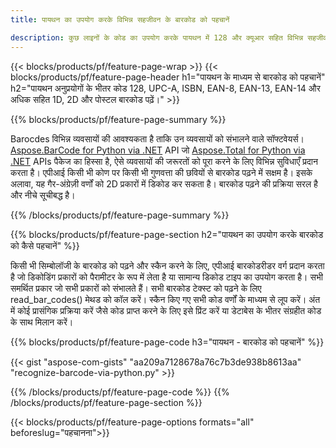 ```yaml
---
title: पायथन का उपयोग करके विभिन्न सहजीवन के बारकोड को पहचानें 

description: कुछ लाइनों के कोड का उपयोग करके पायथन में 128 और क्यूआर सहित विभिन्न सहजीवन के 1D, 2D और पोस्टल बारकोड छवियों को स्कैन करें 
---
```


{{< blocks/products/pf/feature-page-wrap >}}
{{< blocks/products/pf/feature-page-header h1="पायथन के माध्यम से बारकोड को पहचानें" h2="पायथन अनुप्रयोगों के भीतर कोड 128, UPC-A, ISBN, EAN-8, EAN-13, EAN-14 और अधिक सहित 1D, 2D और पोस्टल बारकोड पढ़ें।" >}}

{{% blocks/products/pf/feature-page-summary %}}

Barocdes विभिन्न व्यवसायों की आवश्यकता है ताकि उन व्यवसायों को संभालने वाले सॉफ्टवेयर्स। [Aspose.BarCode for Python via .NET](https://products.aspose.com/barcode/python-net/) API जो [Aspose.Total for Python via .NET](https://products.aspose.com/total/python-net/) APIs पैकेज का हिस्सा है, ऐसे व्यवसायों की जरूरतों को पूरा करने के लिए विभिन्न सुविधाएँ प्रदान करता है। एपीआई किसी भी कोण पर किसी भी गुणवत्ता की छवियों से बारकोड पढ़ने में सक्षम है। इसके अलावा, यह गैर-अंग्रेज़ी वर्णों को 2D प्रकारों में डिकोड कर सकता है। बारकोड पढ़ने की प्रक्रिया सरल है और नीचे सूचीबद्ध है।

{{% /blocks/products/pf/feature-page-summary  %}}

{{% blocks/products/pf/feature-page-section  h2="पायथन का उपयोग करके बारकोड को कैसे पहचानें" %}}

किसी भी सिम्बोलॉजी के बारकोड को पढ़ने और स्कैन करने के लिए, एपीआई बारकोडरीडर वर्ग प्रदान करता है जो डिकोडिंग प्रकारों को पैरामीटर के रूप में लेता है या सामान्य डिकोड टाइप का उपयोग करता है। सभी समर्थित प्रकार जो सभी प्रकारों को संभालते हैं। सभी बारकोड टेक्स्ट को पढ़ने के लिए read_bar_codes() मेथड को कॉल करें। स्कैन किए गए सभी कोड वर्णों के माध्यम से लूप करें। अंत में कोई प्रासंगिक प्रक्रिया करें जैसे कोड प्राप्त करने के लिए इसे प्रिंट करें या डेटाबेस के भीतर संग्रहीत कोड के साथ मिलान करें।

{{% blocks/products/pf/feature-page-code h3="पायथन - बारकोड को पहचानें" %}}

{{< gist "aspose-com-gists" "aa209a7128678a76c7b3de938b8613aa" "recognize-barcode-via-python.py" >}}

{{% /blocks/products/pf/feature-page-code  %}}
{{% /blocks/products/pf/feature-page-section %}}

{{< blocks/products/pf/feature-page-options formats="all" beforeslug="पहचानना">}}